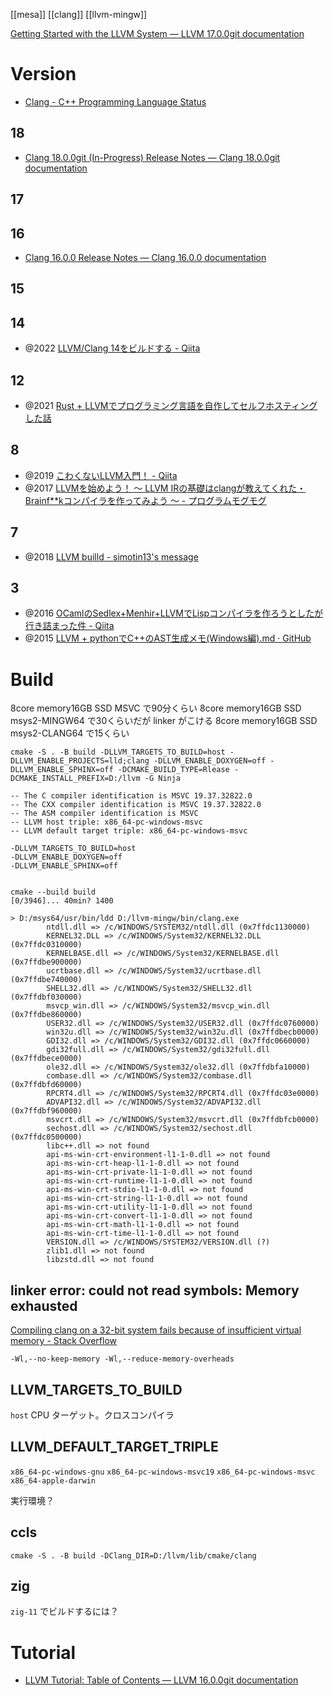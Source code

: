 [[mesa]]
[[clang]]
[[llvm-mingw]]

[Getting Started with the LLVM System — LLVM 17.0.0git documentation](https://llvm.org/docs/GettingStarted.html)

# Version

- [Clang - C++ Programming Language Status](https://clang.llvm.org/cxx_status.html)

## 18

- [Clang 18.0.0git (In-Progress) Release Notes — Clang 18.0.0git documentation](https://clang.llvm.org/docs/ReleaseNotes.html)

## 17

## 16

- [Clang 16.0.0 Release Notes — Clang 16.0.0 documentation](https://releases.llvm.org/16.0.0/tools/clang/docs/ReleaseNotes.html)

## 15

## 14

- @2022 [LLVM/Clang 14をビルドする - Qiita](https://qiita.com/k0kubun/items/4c29cf9cc423448ea59a)

## 12

- @2021 [Rust + LLVMでプログラミング言語を自作してセルフホスティングした話](https://zenn.dev/yubrot/articles/eaaeeab742b4a1)

## 8

- @2019 [こわくないLLVM入門！ - Qiita](https://qiita.com/Anko_9801/items/df4475fecbddd0d91ccc)
- @2017 [LLVMを始めよう！ 〜 LLVM IRの基礎はclangが教えてくれた・Brainf\*\*kコンパイラを作ってみよう 〜 - プログラムモグモグ](https://itchyny.hatenablog.com/entry/2017/02/27/100000)

## 7

- @2018 [LLVM builld - simotin13's message](http://mcommit.hatenadiary.com/entry/2018/01/05/025802)

## 3

- @2016 [OCamlのSedlex+Menhir+LLVMでLispコンパイラを作ろうとしたが行き詰まった件 - Qiita](https://qiita.com/Tamamu/items/e647c18403681df15c42)
- @2015 [LLVM + pythonでC++のAST生成メモ(Windows編).md · GitHub](https://gist.github.com/yoggy/34d5bc8a7993ba1242d0)

# Build

8core memory16GB SSD MSVC で90分くらい
8core memory16GB SSD msys2-MINGW64 で30くらいだが linker がこける
8core memory16GB SSD msys2-CLANG64 で15くらい

```
cmake -S . -B build -DLLVM_TARGETS_TO_BUILD=host -DLLVM_ENABLE_PROJECTS=lld;clang -DLLVM_ENABLE_DOXYGEN=off -DLLVM_ENABLE_SPHINX=off -DCMAKE_BUILD_TYPE=Rlease -DCMAKE_INSTALL_PREFIX=D:/llvm -G Ninja

-- The C compiler identification is MSVC 19.37.32822.0
-- The CXX compiler identification is MSVC 19.37.32822.0
-- The ASM compiler identification is MSVC
-- LLVM host triple: x86_64-pc-windows-msvc
-- LLVM default target triple: x86_64-pc-windows-msvc

-DLLVM_TARGETS_TO_BUILD=host
-DLLVM_ENABLE_DOXYGEN=off
-DLLVM_ENABLE_SPHINX=off


cmake --build build
[0/3946]... 40min? 1400
```

```
> D:/msys64/usr/bin/ldd D:/llvm-mingw/bin/clang.exe
        ntdll.dll => /c/WINDOWS/SYSTEM32/ntdll.dll (0x7ffdc1130000)
        KERNEL32.DLL => /c/WINDOWS/System32/KERNEL32.DLL (0x7ffdc0310000)
        KERNELBASE.dll => /c/WINDOWS/System32/KERNELBASE.dll (0x7ffdbe900000)
        ucrtbase.dll => /c/WINDOWS/System32/ucrtbase.dll (0x7ffdbe740000)
        SHELL32.dll => /c/WINDOWS/System32/SHELL32.dll (0x7ffdbf030000)
        msvcp_win.dll => /c/WINDOWS/System32/msvcp_win.dll (0x7ffdbe860000)
        USER32.dll => /c/WINDOWS/System32/USER32.dll (0x7ffdc0760000)
        win32u.dll => /c/WINDOWS/System32/win32u.dll (0x7ffdbecb0000)
        GDI32.dll => /c/WINDOWS/System32/GDI32.dll (0x7ffdc0660000)
        gdi32full.dll => /c/WINDOWS/System32/gdi32full.dll (0x7ffdbece0000)
        ole32.dll => /c/WINDOWS/System32/ole32.dll (0x7ffdbfa10000)
        combase.dll => /c/WINDOWS/System32/combase.dll (0x7ffdbfd60000)
        RPCRT4.dll => /c/WINDOWS/System32/RPCRT4.dll (0x7ffdc03e0000)
        ADVAPI32.dll => /c/WINDOWS/System32/ADVAPI32.dll (0x7ffdbf960000)
        msvcrt.dll => /c/WINDOWS/System32/msvcrt.dll (0x7ffdbfcb0000)
        sechost.dll => /c/WINDOWS/System32/sechost.dll (0x7ffdc0500000)
        libc++.dll => not found
        api-ms-win-crt-environment-l1-1-0.dll => not found
        api-ms-win-crt-heap-l1-1-0.dll => not found
        api-ms-win-crt-private-l1-1-0.dll => not found
        api-ms-win-crt-runtime-l1-1-0.dll => not found
        api-ms-win-crt-stdio-l1-1-0.dll => not found
        api-ms-win-crt-string-l1-1-0.dll => not found
        api-ms-win-crt-utility-l1-1-0.dll => not found
        api-ms-win-crt-convert-l1-1-0.dll => not found
        api-ms-win-crt-math-l1-1-0.dll => not found
        api-ms-win-crt-time-l1-1-0.dll => not found
        VERSION.dll => /c/WINDOWS/SYSTEM32/VERSION.dll (?)
        zlib1.dll => not found
        libzstd.dll => not found
```

## linker error: could not read symbols: Memory exhausted

[Compiling clang on a 32-bit system fails because of insufficient virtual memory - Stack Overflow](https://stackoverflow.com/questions/41144334/compiling-clang-on-a-32-bit-system-fails-because-of-insufficient-virtual-memory)

```
-Wl,--no-keep-memory -Wl,--reduce-memory-overheads
```

## LLVM_TARGETS_TO_BUILD

`host`
CPU ターゲット。クロスコンパイラ

## LLVM_DEFAULT_TARGET_TRIPLE

`x86_64-pc-windows-gnu`
`x86_64-pc-windows-msvc19`
`x86_64-pc-windows-msvc`
`x86_64-apple-darwin`

実行環境？

## ccls

```
cmake -S . -B build -DClang_DIR=D:/llvm/lib/cmake/clang
```

## zig

`zig-11` でビルドするには？

# Tutorial

- [LLVM Tutorial: Table of Contents — LLVM 16.0.0git documentation](https://llvm.org/docs/tutorial/)
